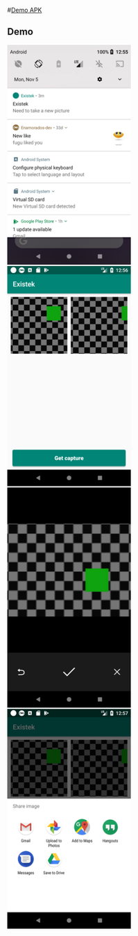 #[Demo APK]
## Demo
<img src="/screens/device-2018-11-05-145559.png" width="285">
<img src="/screens/device-2018-11-05-145637.png" width="285">
<img src="/screens/device-2018-11-05-145700.png" width="285">
<img src="/screens/device-2018-11-05-145724.png" width="285">

[Demo APK]:https://github.com/yanadroid/Existek/blob/master/PhotoApp.apk
